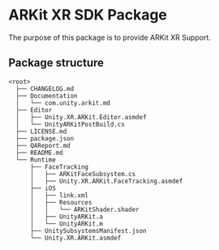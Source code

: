 # ARKit XR SDK Package

The purpose of this package is to provide ARKit XR Support. 

## Package structure

```none
<root>
  ├── CHANGELOG.md
  ├── Documentation
  │   └── com.unity.arkit.md
  ├── Editor
  │   ├── Unity.XR.ARKit.Editor.asmdef
  │   └── UnityARKitPostBuild.cs
  ├── LICENSE.md
  ├── package.json
  ├── QAReport.md
  ├── README.md
  └── Runtime
      ├── FaceTracking
      │   ├── ARKitFaceSubsystem.cs
      │   ├── Unity.XR.ARKit.FaceTracking.asmdef 
      ├── iOS
      │   ├── link.xml
      │   ├── Resources 
      │   │   └── ARKitShader.shader 
      │   ├── UnityARKit.a 
	  │   └── UnityARKit.m 
      ├── UnitySubsystemsManifest.json
      └── Unity.XR.ARKit.asmdef
```
